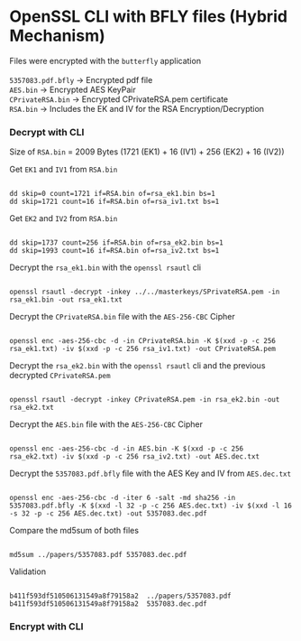 # OpenSSL CLI with BFLY files (Hybrid Mechanism)
Files were encrypted with the `butterfly` application
<br><br>
`5357083.pdf.bfly` -> Encrypted pdf file <br>
`AES.bin` -> Encrypted AES KeyPair<br>
`CPrivateRSA.bin` -> Encrypted CPrivateRSA.pem certificate<br>
`RSA.bin` -> Includes the EK and IV for the RSA Encryption/Decryption<br>

### Decrypt with CLI

Size of `RSA.bin` = 2009 Bytes (1721 (EK1) + 16 (IV1) + 256 (EK2) + 16 (IV2))

Get `EK1` and `IV1` from `RSA.bin`
<pre><code>
dd skip=0 count=1721 if=RSA.bin of=rsa_ek1.bin bs=1
dd skip=1721 count=16 if=RSA.bin of=rsa_iv1.txt bs=1
</code></pre>

Get `EK2` and `IV2` from `RSA.bin`
<pre><code>
dd skip=1737 count=256 if=RSA.bin of=rsa_ek2.bin bs=1
dd skip=1993 count=16 if=RSA.bin of=rsa_iv2.txt bs=1
</code></pre>

Decrypt the `rsa_ek1.bin` with the `openssl rsautl` cli
<pre><code>
openssl rsautl -decrypt -inkey ../../masterkeys/SPrivateRSA.pem -in rsa_ek1.bin -out rsa_ek1.txt
</code></pre>

Decrypt the `CPrivateRSA.bin` file with the `AES-256-CBC` Cipher
<pre><code>
openssl enc -aes-256-cbc -d -in CPrivateRSA.bin -K $(xxd -p -c 256 rsa_ek1.txt) -iv $(xxd -p -c 256 rsa_iv1.txt) -out CPrivateRSA.pem
</code></pre>

Decrypt the `rsa_ek2.bin` with the `openssl rsautl` cli and the previous decrypted `CPrivateRSA.pem`
<pre><code>
openssl rsautl -decrypt -inkey CPrivateRSA.pem -in rsa_ek2.bin -out rsa_ek2.txt
</code></pre>

Decrypt the `AES.bin` file with the `AES-256-CBC` Cipher
<pre><code>
openssl enc -aes-256-cbc -d -in AES.bin -K $(xxd -p -c 256 rsa_ek2.txt) -iv $(xxd -p -c 256 rsa_iv2.txt) -out AES.dec.txt
</code></pre>

Decrypt the `5357083.pdf.bfly` file with the AES Key and IV from `AES.dec.txt`
<pre><code>
openssl enc -aes-256-cbc -d -iter 6 -salt -md sha256 -in 5357083.pdf.bfly -K $(xxd -l 32 -p -c 256 AES.dec.txt) -iv $(xxd -l 16 -s 32 -p -c 256 AES.dec.txt) -out 5357083.dec.pdf
</code></pre>

Compare the md5sum of both files
<pre><code>
md5sum ../papers/5357083.pdf 5357083.dec.pdf
</code></pre>

Validation
<pre><code>
b411f593df510506131549a8f79158a2  ../papers/5357083.pdf
b411f593df510506131549a8f79158a2  5357083.dec.pdf
</code></pre>

### Encrypt with CLI



